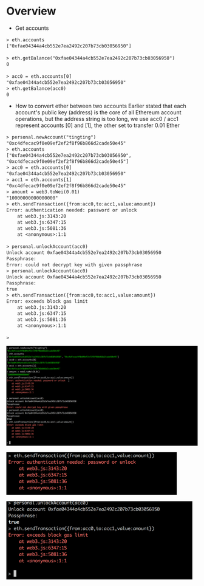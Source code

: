 # Overview
* Get accounts
```
> eth.accounts
["0xfae04344a4cb552e7ea2492c207b73cb03056950"]

> eth.getBalance("0xfae04344a4cb552e7ea2492c207b73cb03056950")
0

> acc0 = eth.accounts[0]
"0xfae04344a4cb552e7ea2492c207b73cb03056950"
> eth.getBalance(acc0)
0

```

* How to convert ether between two accounts
Earlier stated that each account's public key (address) is the core of all Ethereum account operations, but the address string is too long, we use acc0 / acc1 represent accounts [0] and [1], the other set to transfer 0.01 Ether
```
> personal.newAccount("tingting")
"0xc4dfecac9f0e09ef2ef2f8f96b866d2cade50e45"
> eth.accounts
["0xfae04344a4cb552e7ea2492c207b73cb03056950", "0xc4dfecac9f0e09ef2ef2f8f96b866d2cade50e45"]
> acc0 = eth.accounts[0]
"0xfae04344a4cb552e7ea2492c207b73cb03056950"
> acc1 = eth.accounts[1]
"0xc4dfecac9f0e09ef2ef2f8f96b866d2cade50e45"
> amount = web3.toWei(0.01)
"10000000000000000"
> eth.sendTransaction({from:acc0,to:acc1,value:amount})
Error: authentication needed: password or unlock
    at web3.js:3143:20
    at web3.js:6347:15
    at web3.js:5081:36
    at <anonymous>:1:1

> personal.unlockAccount(acc0)
Unlock account 0xfae04344a4cb552e7ea2492c207b73cb03056950
Passphrase:
Error: could not decrypt key with given passphrase
> personal.unlockAccount(acc0)
Unlock account 0xfae04344a4cb552e7ea2492c207b73cb03056950
Passphrase:
true
> eth.sendTransaction({from:acc0,to:acc1,value:amount})
Error: exceeds block gas limit
    at web3.js:3143:20
    at web3.js:6347:15
    at web3.js:5081:36
    at <anonymous>:1:1

>
```

![geth transaction](/picture/Geth-transaction.png)


![error](/picture/Transaction-error.png)

![limit](/picture/Limit.png)
